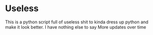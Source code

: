 # Useless
This is a python script full of useless shit to kinda dress up python and make it look better.
I have nothing else to say
More updates over time
